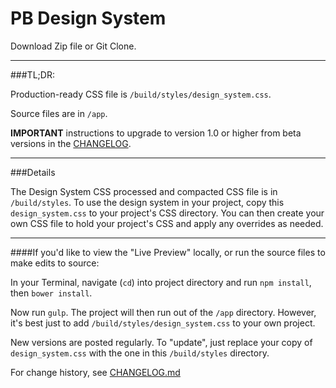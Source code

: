 PB Design System
================
Download Zip file or Git Clone.

---
###TL;DR:

Production-ready CSS file is `/build/styles/design_system.css`.

Source files are in `/app`.

**IMPORTANT** instructions to upgrade to version 1.0 or higher from beta versions in the [CHANGELOG](https://github.com/PBGUX/designsystem/blob/master/CHANGELOG.md).


---
###Details

The Design System CSS processed and compacted CSS file is in `/build/styles`. To use the design system in your project, copy this `design_system.css` to your project's CSS directory.  You can then create your own CSS file to hold your project's CSS and apply any overrides as needed.

---

####If you'd like to view the "Live Preview" locally, or run the source files to make edits to source:

In your Terminal, navigate (`cd`) into project directory and run `npm install`, then `bower install`.

Now run `gulp`.  The project will then run out of the `/app` directory. However, it's best just to add `/build/styles/design_system.css` to your own project.

New versions are posted regularly.  To "update", just replace your copy of `design_system.css` with the one in this `/build/styles` directory.

For change history, see [CHANGELOG.md](https://github.com/PBGUX/designsystem/blob/master/CHANGELOG.md)



